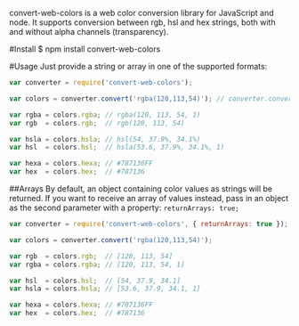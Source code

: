 convert-web-colors is a web color conversion library for JavaScript and node. It supports conversion between rgb, hsl and hex strings, both with and without alpha channels (transparency).

#Install
    $ npm install convert-web-colors

#Usage
Just provide a string or array in one of the supported formats:

```javascript
var converter = require('convert-web-colors');

var colors = converter.convert('rgba(120,113,54)'); // converter.convert([120,113,54]) would return the same result

var rgba = colors.rgba; // rgba(120, 113, 54, 1)
var rgb  = colors.rgb;  // rgb(120, 113, 54)

var hsla = colors.hsla; // hsl(54, 37.9%, 34.1%)
var hsl  = colors.hsl;  // hsla(53.6, 37.9%, 34.1%, 1)

var hexa = colors.hexa; // #787136FF
var hex  = colors.hex;  // #787136
```

##Arrays
By default, an object containing color values as strings will be returned. If you want to receive an array of values instead, pass in an object as the second parameter with a property: <code>returnArrays: true;</code>

```javascript
var converter = require('convert-web-colors', { returnArrays: true });

var colors = converter.convert('rgba(120,113,54)');

var rgb  = colors.rgb;  // [120, 113, 54]
var rgba = colors.rgba; // [120, 113, 54, 1]

var hsl  = colors.hsl;  // [54, 37.9, 34.1]
var hsla = colors.hsla; // [53.6, 37.9, 34.1, 1]

var hexa = colors.hexa; // #787136FF
var hex  = colors.hex;  // #787136
```

